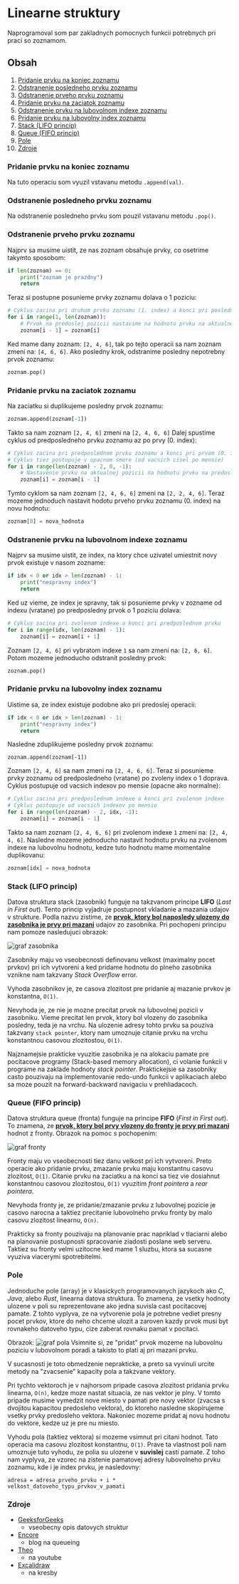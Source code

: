 # Linearne struktury
Naprogramoval som par zakladnych pomocnych funkcii potrebnych pri praci so zoznamom.

## Obsah
1. [Pridanie prvku na koniec zoznamu](#pridanie-prvku-na-koniec-zoznamu)
1. [Odstranenie posledneho prvku zoznamu](#odstranenie-posledneho-prvku-zoznamu)
1. [Odstranenie prveho prvku zoznamu](#odstranenie-prveho-prvku-zoznamu)
1. [Pridanie prvku na zaciatok zoznamu](#pridanie-prvku-na-zaciatok-zoznamu)
1. [Odstranenie prvku na lubovolnom indexe zoznamu](#odstranenie-prvku-na-lubovolnom-indexe-zoznamu)
1. [Pridanie prvku na lubovolny index zoznamu](#pridanie-prvku-na-lubovolny-index-zoznamu)
1. [Stack (LIFO princip)](#stack-(lifo-princip))
1. [Queue (FIFO princip)](#queue-(fifo-princip))
1. [Pole](#pole)
1. [Zdroje](#zdroje)

### Pridanie prvku na koniec zoznamu
Na tuto operaciu som vyuzil vstavanu metodu `.append(val)`.

### Odstranenie posledneho prvku zoznamu
Na odstranenie posledneho prvku som pouzil vstavanu metodu `.pop()`.

### Odstranenie prveho prvku zoznamu
Najprv sa musime uistit, ze nas zoznam obsahuje prvky, co osetrime takymto sposobom:
```py
if len(zoznam) == 0:
    print("zoznam je prazdny")
    return
```
Teraz si postupne posunieme prvky zoznamu dolava o 1 poziciu:
```py
# Cyklus zacina pri druhom prvku zoznamu (1. index) a konci pri poslednom prvku
for i in range(1, len(zoznam)):
    # Prvok na predoslej pozicii nastavime na hodnotu prvku na aktualnej pozicii
    zoznam[i - 1] = zoznam[i]
```
Ked mame dany zoznam: `[2, 4, 6]`, tak po tejto operacii sa nam zoznam zmeni na: `[4, 6, 6]`.
Ako posledny krok, odstranime posledny nepotrebny prvok zoznamu:
```py
zoznam.pop()
```

### Pridanie prvku na zaciatok zoznamu
Na zaciatku si duplikujeme posledny prvok zoznamu:
```py
zoznam.append(zoznam[-1])
```
Takto sa nam zoznam `[2, 4, 6]` zmeni na `[2, 4, 6, 6]`
Dalej spustime cyklus od predposledneho prvku zoznamu az po prvy (0. index):
```py
# Cyklus zacina pri predposlednom prvku zoznamu a konci pri prvom (0. index)
# Cyklus tiez postupuje v opacnom smere (od vacsich cisel po mensie)
for i in range(len(zoznam) - 2, 0, -1):
    # Nastavenie prvku na aktualnej pozicii na hodnotu prvku na predoslej pozicii
    zoznam[i] = zoznam[i - 1]
```
Tymto cyklom sa nam zoznam `[2, 4, 6, 6]` zmeni na `[2, 2, 4, 6]`.
Teraz mozeme jednoduch nastavit hodotu prveho prvku zoznamu (0. index) na novu hodnotu:
```py
zoznam[0] = nova_hodnota
```

### Odstranenie prvku na lubovolnom indexe zoznamu
Najprv sa musime uistit, ze index, na ktory chce uzivatel umiestnit novy prvok existuje v nasom zozname:
```py
if idx < 0 or idx > len(zoznam) - 1:
    print("nespravny index")
    return
```
Ked uz vieme, ze index je spravny, tak si posunieme prvky v zozname od indexu (vratane) po predposledny prvok o 1 poziciu dolava:
```py
# Cyklus zacina pri zvolenom indexe a konci pri predposlednom prvku
for i in range(idx, len(zoznam) - 1):
    zoznam[i] = zoznam[i + 1]
```
Zoznam `[2, 4, 6]` pri vybratom indexe `1` sa nam zmeni na: `[2, 6, 6]`. Potom mozeme jednoducho odstranit posledny prvok:
```py
zoznam.pop()
```

### Pridanie prvku na lubovolny index zoznamu
Uistime sa, ze index existuje podobne ako pri predoslej operacii:
```py
if idx < 0 or idx > len(zoznam) - 1:
    print("nespravny index")
    return
```
Nasledne zduplikujeme posledny prvok zoznamu:
```
zoznam.append(zoznam[-1])
```
Zoznam `[2, 4, 6]` sa nam zmeni na `[2, 4, 6, 6]`.
Teraz si posunieme prvky zoznamu od predposledneho (vratane) po zvoleny index o 1 doprava. Cyklus postupuje od vacsich indexov po mensie (opacne ako normalne):
```py
# Cyklus zacina pri predposlednom indexe a konci pri zvolenom indexe
# Cyklus postupuje od vacsich indexov po mensie
for i in range(len(zoznam) - 2, idx, -1):
    zoznam[i] = zoznam[i - 1]
```
Takto sa nam zoznam `[2, 4, 6, 6]` pri zvolenom indexe `1` zmeni na: `[2, 4, 4, 6]`. Nasledne mozeme jednoducho nastavit hodnotu prvku na zvolenom indexe na lubovolnu hodnotu, kedze tuto hodnotu mame momentalne duplikovanu:
```py
zoznam[idx] = nova_hodnota
```

### Stack (LIFO princip)
Datova struktura stack (zasobnik) funguje na takzvanom principe **LIFO** (_Last in First out_).
Tento princip vyjadruje postupnost vkladanie a mazania udajov v strukture.
Podla nazvu zistime, ze <ins>**prvok, ktory bol naposledy ulozeny do zasobnika je prvy pri mazani**</ins> udajov zo zasobnika.
Pri pochopeni principu nam pomoze nasledujuci obrazok:

![graf zasobnika](./assets/stack.svg "Graf zasobnika")

Zasobniky maju vo vseobecnosti definovanu velkost (maximalny pocet prvkov) pri ich vytvoreni a ked pridame hodnotu do plneho zasobnika vznikne nam takzvany _Stack Overflow_ error.

Vyhoda zasobnikov je, ze casova zlozitost pre pridanie aj mazanie prvkov je konstantna, `O(1)`.

Nevyhoda je, ze nie je mozne precitat prvok na lubovolnej pozicii v zasobniku.
Vieme precitat len prvok, ktory bol vlozeny do zasobnika posledny, teda je na vrchu.
Na ulozenie adresy tohto prvku sa pouziva takzvany `stack pointer`, ktory nam umoznuje citanie prvku na vrchu konstantnou casovou zlozitostou, `O(1)`.

Najznamejsie prakticke vyuzitie zasobnika je na alokaciu pamate pre pocitacove programy (Stack-based memory allocation), ci volanie funkcii v programe na zaklade  hodnoty _stack pointer_.
Praktickejsie sa zasobniky casto pouzivaju na implementovanie redo-undo funkcii v aplikaciach alebo sa moze pouzit na forward-backward navigaciu v prehliadacoch.

### Queue (FIFO princip)
Datova struktura queue (fronta) funguje na principe **FIFO** (_First in First out_).
To znamena, ze <ins>**prvok, ktory bol prvy vlozeny do fronty je prvy pri mazani**</ins> hodnot z fronty.
Obrazok na pomoc s pochopenim:

![graf fronty](./assets/queue.svg "Graf fronty")

Fronty maju vo vseobecnosti tiez danu velkost pri ich vytvoreni.
Preto operacie ako pridanie prvku, zmazanie prvku maju konstantnu casovu zlozitost, `O(1)`.
Citanie prvku na zaciatku a na konci sa tiez vie dosiahnut konstantnou casovou zlozitostou, `O(1)` vyuzitim _front pointera_ a _rear pointera_.

Nevyhoda fronty je, ze pridanie/zmazanie prvku z lubovolnej pozicie je casovo narocna a taktiez precitanie lubovolneho prvku fronty by malo casovu zlozitost linearnu, `O(n)`.

Prakticky sa fronty pouzivaju na planovanie prac napriklad v tlaciarni alebo na planovanie postupnosti spracovanie ziadosti poslane web serveru.
Taktiez su fronty velmi uzitocne ked mame 1 sluzbu, ktora sa sucasne vyuziva viacerymi spotrebitelmi.

### Pole
Jednoduche pole (array) je v klasickych programovanych jazykoch ako _C_, _Java_, alebo _Rust_, linearna datova struktura.
To znamena, ze vsetky hodnoty ulozene v poli su reprezentovane ako jedna suvisla cast pocitacovej pamate.
Z tohto vyplyva, ze na vytvorenie pola je potrebne vediet presny pocet prvkov, ktore do neho chceme ulozit a zaroven kazdy prvok musi byt rovnakeho datoveho typu, cize zaberat rovnaku pamat v pocitaci.

Obrazok:
![graf pola](./assets/array.svg "Graf pola")
Vsimnite si, ze "pridat" prvok mozeme na lubovolnu poziciu v lubovolnom poradi a takisto to plati aj pri mazani prvku.

V sucasnosti je toto obmedzenie neprakticke, a preto sa vyvinuli urcite metody na "zvacsenie" kapacity pola a takzvane vektory.

Pri tychto vektoroch je v najhorsom pripade casova zlozitost pridania prvku linearna, `O(n)`, kedze moze nastat situacia, ze nas vektor je plny.
V tomto pripade musime vymedzit nove miesto v pamati pre novy vektor (zvacsa s dvojitou kapacitou predosleho vektora), do ktoreho nasledne skopirujeme vsetky prvky predosleho vektora.
Nakoniec mozeme pridat aj novu hodnotu do vektore, kedze uz je pre nu miesto.

Vyhodu pola (taktiez vektora) si mozeme vsimnut pri citani hodnot.
Tato operacia ma casovu zlozitost konstantnu, `O(1)`.
Prave ta vlastnost poli nam umoznuje tuto vyhodu, ze polia su ulozene v **suvislej** casti pamate.
Z toho nam vyplyva, ze vzorec na zistenie pamatovej adresy lubovolneho prvku zoznamu, kde i je index prvku, je nasledovny:
```
adresa = adresa_prveho_prvku + i * velkost_datoveho_typu_prvkov_v_pamati
```

### Zdroje
- [GeeksforGeeks](https://geeksforgeeks.org)
  - vseobecny opis datovych struktur
- [Encore](https://encore.dev/blog/queueing)
  - blog na queueing
- [Theo](https://youtube.com/@t3dotgg)
  - na youtube
- [Excalidraw](https://excalidraw.com)
  - na kresby
